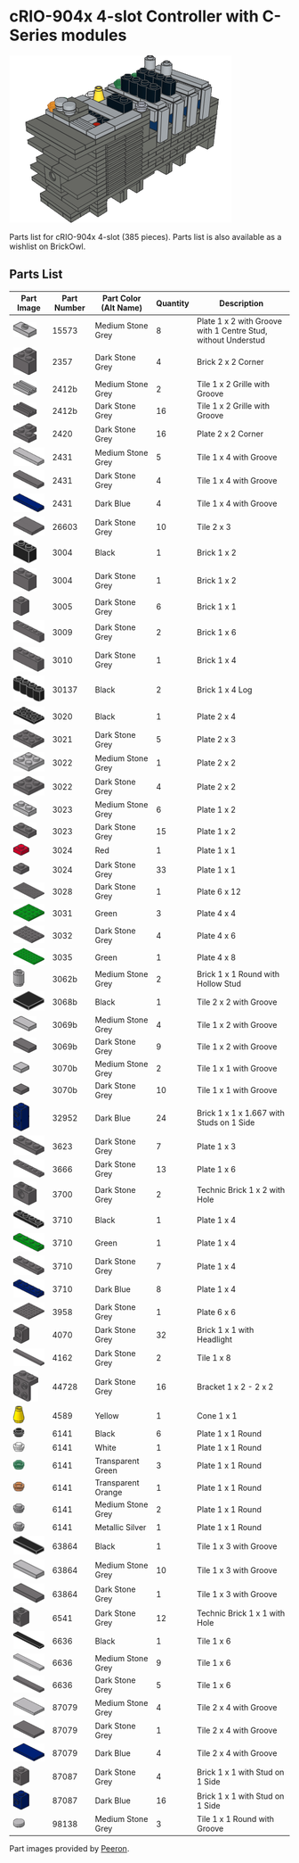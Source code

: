 # cRIO-904x 4-slot Controller with C-Series modules

![cRIO](./Images/cRIO_904x_4-slot.png "cRIO")

Parts list for cRIO-904x 4-slot (385 pieces). Parts list is also available as a wishlist on BrickOwl.

## Parts List
Part Image | Part Number | Part Color (Alt Name) | Quantity | Description
-----------|-------------|-----------------------|----------|------------
![15573](./Images/15573.png "15573") | 15573 | Medium Stone Grey | 8 | Plate 1 x 2 with Groove with 1 Centre Stud, without Understud
![2357](./Images/2357.png "2357") | 2357 | Dark Stone Grey | 4 | Brick 2 x 2 Corner
![2412b](./Images/2412b_002.png "2412b") | 2412b | Medium Stone Grey | 2 | Tile 1 x 2 Grille with Groove
![2412b](./Images/2412b.png "2412b") | 2412b | Dark Stone Grey | 16 | Tile 1 x 2 Grille with Groove
![2420](./Images/2420.png "2420") | 2420 | Dark Stone Grey | 16 | Plate 2 x 2 Corner
![2431](./Images/2431_003.png "2431") | 2431 | Medium Stone Grey | 5 | Tile 1 x 4 with Groove
![2431](./Images/2431.png "2431") | 2431 | Dark Stone Grey | 4 | Tile 1 x 4 with Groove
![2431](./Images/2431_002.png "2431") | 2431 | Dark Blue | 4 | Tile 1 x 4 with Groove
![26603](./Images/26603.png "26603") | 26603 | Dark Stone Grey | 10 | Tile 2 x 3
![3004](./Images/3004_002.png "3004") | 3004 | Black | 1 | Brick 1 x 2
![3004](./Images/3004.png "3004") | 3004 | Dark Stone Grey | 1 | Brick 1 x 2
![3005](./Images/3005.png "3005") | 3005 | Dark Stone Grey | 6 | Brick 1 x 1
![3009](./Images/3009.png "3009") | 3009 | Dark Stone Grey | 2 | Brick 1 x 6
![3010](./Images/3010.png "3010") | 3010 | Dark Stone Grey | 1 | Brick 1 x 4
![30137](./Images/30137.png "30137") | 30137 | Black | 2 | Brick 1 x 4 Log
![3020](./Images/3020.png "3020") | 3020 | Black | 1 | Plate 2 x 4
![3021](./Images/3021.png "3021") | 3021 | Dark Stone Grey | 5 | Plate 2 x 3
![3022](./Images/3022_002.png "3022") | 3022 | Medium Stone Grey | 1 | Plate 2 x 2
![3022](./Images/3022.png "3022") | 3022 | Dark Stone Grey | 4 | Plate 2 x 2
![3023](./Images/3023.png "3023") | 3023 | Medium Stone Grey | 6 | Plate 1 x 2
![3023](./Images/3023_002.png "3023") | 3023 | Dark Stone Grey | 15 | Plate 1 x 2
![3024](./Images/3024.png "3024") | 3024 | Red | 1 | Plate 1 x 1
![3024](./Images/3024_002.png "3024") | 3024 | Dark Stone Grey | 33 | Plate 1 x 1
![3028](./Images/3028.png "3028") | 3028 | Dark Stone Grey | 1 | Plate 6 x 12
![3031](./Images/3031.png "3031") | 3031 | Green | 3 | Plate 4 x 4
![3032](./Images/3032.png "3032") | 3032 | Dark Stone Grey | 4 | Plate 4 x 6
![3035](./Images/3035.png "3035") | 3035 | Green | 1 | Plate 4 x 8
![3062b](./Images/3062b.png "3062b") | 3062b | Medium Stone Grey | 2 | Brick 1 x 1 Round with Hollow Stud
![3068b](./Images/3068b.png "3068b") | 3068b | Black | 1 | Tile 2 x 2 with Groove
![3069b](./Images/3069b_002.png "3069b") | 3069b | Medium Stone Grey | 4 | Tile 1 x 2 with Groove
![3069b](./Images/3069b.png "3069b") | 3069b | Dark Stone Grey | 9 | Tile 1 x 2 with Groove
![3070b](./Images/3070b_002.png "3070b") | 3070b | Medium Stone Grey | 2 | Tile 1 x 1 with Groove
![3070b](./Images/3070b.png "3070b") | 3070b | Dark Stone Grey | 10 | Tile 1 x 1 with Groove
![32952](./Images/32952.png "32952") | 32952 | Dark Blue | 24 | Brick 1 x 1 x 1.667 with Studs on 1 Side
![3623](./Images/3623.png "3623") | 3623 | Dark Stone Grey | 7 | Plate 1 x 3
![3666](./Images/3666.png "3666") | 3666 | Dark Stone Grey | 13 | Plate 1 x 6
![3700](./Images/3700.png "3700") | 3700 | Dark Stone Grey | 2 | Technic Brick 1 x 2 with Hole
![3710](./Images/3710_003.png "3710") | 3710 | Black | 1 | Plate 1 x 4
![3710](./Images/3710.png "3710") | 3710 | Green | 1 | Plate 1 x 4
![3710](./Images/3710_004.png "3710") | 3710 | Dark Stone Grey | 7 | Plate 1 x 4
![3710](./Images/3710_002.png "3710") | 3710 | Dark Blue | 8 | Plate 1 x 4
![3958](./Images/3958.png "3958") | 3958 | Dark Stone Grey | 1 | Plate 6 x 6
![4070](./Images/4070.png "4070") | 4070 | Dark Stone Grey | 32 | Brick 1 x 1 with Headlight
![4162](./Images/4162.png "4162") | 4162 | Dark Stone Grey | 2 | Tile 1 x 8
![44728](./Images/44728.png "44728") | 44728 | Dark Stone Grey | 16 | Bracket 1 x 2 - 2 x 2
![4589](./Images/4589.png "4589") | 4589 | Yellow | 1 | Cone 1 x 1
![6141](./Images/6141_002.png "6141") | 6141 | Black | 6 | Plate 1 x 1 Round
![6141](./Images/6141.png "6141") | 6141 | White | 1 | Plate 1 x 1 Round
![6141](./Images/6141_004.png "6141") | 6141 | Transparent Green | 3 | Plate 1 x 1 Round
![6141](./Images/6141_003.png "6141") | 6141 | Transparent Orange | 1 | Plate 1 x 1 Round
![6141](./Images/6141_005.png "6141") | 6141 | Medium Stone Grey | 2 | Plate 1 x 1 Round
![6141](./Images/6141_005.png "6141") | 6141 | Metallic Silver | 1 | Plate 1 x 1 Round
![63864](./Images/63864_003.png "63864") | 63864 | Black | 1 | Tile 1 x 3 with Groove
![63864](./Images/63864.png "63864") | 63864 | Medium Stone Grey | 10 | Tile 1 x 3 with Groove
![63864](./Images/63864_002.png "63864") | 63864 | Dark Stone Grey | 1 | Tile 1 x 3 with Groove
![6541](./Images/6541.png "6541") | 6541 | Dark Stone Grey | 12 | Technic Brick 1 x 1 with Hole
![6636](./Images/6636_002.png "6636") | 6636 | Black | 1 | Tile 1 x 6
![6636](./Images/6636.png "6636") | 6636 | Medium Stone Grey | 9 | Tile 1 x 6
![6636](./Images/6636_003.png "6636") | 6636 | Dark Stone Grey | 5 | Tile 1 x 6
![87079](./Images/87079_003.png "87079") | 87079 | Medium Stone Grey | 4 | Tile 2 x 4 with Groove
![87079](./Images/87079_002.png "87079") | 87079 | Dark Stone Grey | 1 | Tile 2 x 4 with Groove
![87079](./Images/87079.png "87079") | 87079 | Dark Blue | 4 | Tile 2 x 4 with Groove
![87087](./Images/87087_002.png "87087") | 87087 | Dark Stone Grey | 4 | Brick 1 x 1 with Stud on 1 Side
![87087](./Images/87087.png "87087") | 87087 | Dark Blue | 16 | Brick 1 x 1 with Stud on 1 Side
![98138](./Images/98138.png "98138") | 98138 | Medium Stone Grey | 3 | Tile 1 x 1 Round with Groove

Part images provided by [Peeron](http://peeron.com/).